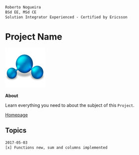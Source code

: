 ```
Roberto Nogueira  
BSd EE, MSd CE
Solution Integrator Experienced - Certified by Ericsson
```
# Project Name

![project image](images/project.png)

**About**

Learn everything you need to about the subject of this `Project`.

[Homepage](https://project.com)

## Topics
```
2017-05-03
[x] Functions new, sum and columns implemented
```
